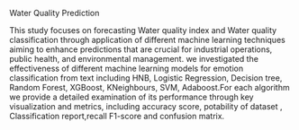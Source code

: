 Water Quality Prediction


This study focuses on forecasting Water quality index and Water quality classification through application of different machine learning techniques aiming to enhance predictions that are crucial for industrial operations, public health, and environmental management. we investigated the effectiveness of different machine learning models for emotion classification from text including HNB, Logistic Regression, Decision tree, Random Forest, XGBoost, KNeighbours, SVM, Adaboost.For each algorithm we provide a detailed examination of its performance through key visualization and metrics, including accuracy score, potability of dataset , Classification report,recall F1-score and confusion matrix.
